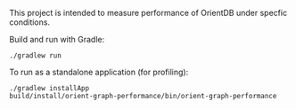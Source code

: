 This project is intended to measure performance of OrientDB under specfic conditions.

Build and run with Gradle:

    ./gradlew run
    
To run as a standalone application (for profiling):

    ./gradlew installApp
    build/install/orient-graph-performance/bin/orient-graph-performance